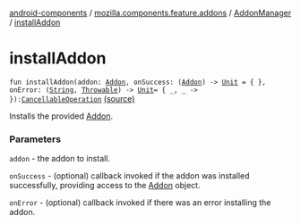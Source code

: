 [android-components](../../index.md) / [mozilla.components.feature.addons](../index.md) / [AddonManager](index.md) / [installAddon](./install-addon.md)

# installAddon

`fun installAddon(addon: `[`Addon`](../-addon/index.md)`, onSuccess: (`[`Addon`](../-addon/index.md)`) -> `[`Unit`](https://kotlinlang.org/api/latest/jvm/stdlib/kotlin/-unit/index.html)` = { }, onError: (`[`String`](https://kotlinlang.org/api/latest/jvm/stdlib/kotlin/-string/index.html)`, `[`Throwable`](https://kotlinlang.org/api/latest/jvm/stdlib/kotlin/-throwable/index.html)`) -> `[`Unit`](https://kotlinlang.org/api/latest/jvm/stdlib/kotlin/-unit/index.html)` = { _, _ -> }): `[`CancellableOperation`](../../mozilla.components.concept.engine/-cancellable-operation/index.md) [(source)](https://github.com/mozilla-mobile/android-components/blob/master/components/feature/addons/src/main/java/mozilla/components/feature/addons/AddonManager.kt#L112)

Installs the provided [Addon](../-addon/index.md).

### Parameters

`addon` - the addon to install.

`onSuccess` - (optional) callback invoked if the addon was installed successfully,
providing access to the [Addon](../-addon/index.md) object.

`onError` - (optional) callback invoked if there was an error installing the addon.